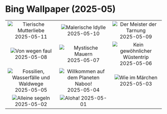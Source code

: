 # Bing Wallpaper (2025-05)

|  |  |  |
|:---:|:---:|:---:|
| ![](https://www.bing.com/th?id=OHR.LeopardMother_DE-DE4781516786_400x240.jpg "Tierische Mutterliebe") 2025-05-11 | ![](https://www.bing.com/th?id=OHR.HeidelbergSpring_DE-DE1255336849_400x240.jpg "Malerische Idylle") 2025-05-10 | ![](https://www.bing.com/th?id=OHR.CuteChameleon_DE-DE1145473262_400x240.jpg "Der Meister der Tarnung") 2025-05-09 |
| ![](https://www.bing.com/th?id=OHR.RhyoliteDonkeys_DE-DE0880172671_400x240.jpg "Von wegen faul") 2025-05-08 | ![](https://www.bing.com/th?id=OHR.DunluceIreland_DE-DE2678397911_400x240.jpg "Mystische Mauern") 2025-05-07 | ![](https://www.bing.com/th?id=OHR.FlyoverNamibia_DE-DE0196935378_400x240.jpg "Kein gewöhnlicher Wüstentrip") 2025-05-06 |
| ![](https://www.bing.com/th?id=OHR.YohoNP_DE-DE0247251687_400x240.jpg "Fossilien, Wasserfälle und Waldwege") 2025-05-05 | ![](https://www.bing.com/th?id=OHR.SevilleNaboo_DE-DE9420581107_400x240.jpg "Willkommen auf dem Planeten Naboo!") 2025-05-04 | ![](https://www.bing.com/th?id=OHR.SchlossMoritzburg_DE-DE9218601077_400x240.jpg "Wie im Märchen") 2025-05-03 |
| ![](https://www.bing.com/th?id=OHR.BrazilHeron_DE-DE1974794289_400x240.jpg "Alleine segeln") 2025-05-02 | ![](https://www.bing.com/th?id=OHR.PinkPlumeria_DE-DE1954010737_400x240.jpg "Aloha!") 2025-05-01 |  |

